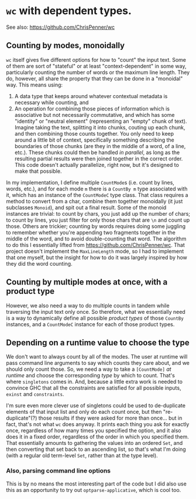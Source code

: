 # `wc` with dependent types.

See also: https://github.com/ChrisPenner/wc

## Counting by modes, monoidally

`wc` itself gives five different options for how to "count" the input text. Some of them are sort of "stateful"
or at least "context-dependent" in some way, particularly counting the number of words or the maximum line length.
They do, however, all share the property that they can be done in a "monoidal" way. This means using:
1. A data type that keeps around whatever contextual metadata is necessary while counting, and
2. An operation for combining those pieces of information which is associative but not necessarily commutative,
   and which has some "identity" or "neutral element" (representing an "empty" chunk of text).
Imagine taking the text, splitting it into chunks, couting up each chunk, and then combining those counts together.
You only need to keep around a little bit of context, specifically something describing the boundaries of those chunks
(are they in the middle of a word, of a line, etc.). These chunks could then be handled _in parallel_, as long as the
resulting partial results were then joined together in the correct order. This code doesn't actually parallelize, right
now, but it's designed to make that possible.

In my implementation, I define multiple `CountMode`s (i.e. count by lines, words, etc.), and for each mode `m` there is a `CountBy m` type associated with it, which has an instance of the `CountModeC` type class. That class requires a method to convert from a char, combine them together monoidally (it just subclasses `Monoid`), and spit out a final result. Some of the monoid instances are trivial: to count by chars, you just add up the number of chars; to count by lines, you just filter for only those chars that are `\n` and count up those. Others are trickier; counting by words requires doing some juggling to remember whether you're appending two fragments together in the middle of the word, and to avoid double-counting that word. The algorithm to do this I essentially lifted from https://github.com/ChrisPenner/wc. That project doesn't implement the `MaxLineLength` mode, so I had to implement that one myself, but the insight for how to do it was largely inspired by how they did the word counting.

## Counting by multiple modes at once, with a product type
However, we also need a way to do multiple counts in tandem while traversing the input text only once. So therefore, what we essentially need is a way to dynamically define all possible _product types_ of those `CountBy` instances, and a `CountModeC` instance for each of those product types.

## Depending on a runtime value to choose the type
We don't want to always count by all of the modes. The user at runtime will pass command line arguments to say which counts they care about, and we should only count those. So, we need a way to take a `[CountMode]` _at runtime_ and choose the corresponding _type_ by which to count. That's where `singletons` comes in. And, because a little extra work is needed to convince GHC that all the constraints are satisfied for all possible inputs, `exinst` and `constraints`.

 I'm sure even more clever use of singletons could be used to de-duplicate elements of that input list and only do each count once, but then "re-duplicate"(?) those results if they were asked for more than once... but in fact, that's not what `wc` does anyway. It prints each thing you ask for exactly once, regardless of how many times you specified the option, and it also does it in a fixed order, regardless of the order in which you specified them. That essentially amounts to gathering the values into an ordered `Set`, and then converting that set back to an ascending list, so that's what I'm doing (with a regular old term-level `Set`, rather than at the type level).

### Also, parsing command line options
This is by no means the most interesting part of the code but I did also use this as an opportunity to try out `optparse-applicative`, which is cool too.
